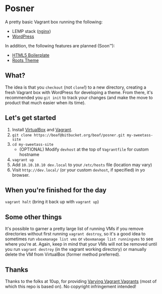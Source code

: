 # Posner

A pretty basic Vagrant box running the following:

* LEMP stack ([nginx][1])
* [WordPress][2]

In addition, the following features are planned (Soon&trade;):
* [HTML5 Boilerplate][3]
* [Roots Theme][4]

## What?

The idea is that you `checkout` (not `clone`!) to a new directory, creating a fresh Vagrant box with WordPress for developing a theme. From there, it's recommended you `git init` to track your changes (and make the move to product that much easier when its time).

## Let's get started

1. Install [VirtualBox][5] and [Vagrant][6].
2. `git clone https://boaf@bitbucket.org/boaf/posner.git my-sweetass-site`
3. `cd my-sweetass-site`
    * (OPTIONAL) Modify `devhost` at the top of `Vagrantfile` for custom hostname
4. `vagrant up`
5. Add `10.10.10.10 dev.local` to your `/etc/hosts` file (location may vary)
6. Visit `http://dev.local/` (or your custom `devhost`, if specified) in yo browser.

## When you're finished for the day

`vagrant halt` (bring it back up with `vagrant up`)

## Some other things

It's possible to garner a pretty large list of running VMs if you remove directories without first running `vagrant destroy`, so it's a good idea to sometimes run `vboxmanage list vms` or `vboxmanage list runningvms` to see where you're at. Again, keep in mind that your VMs will not be removed until you run `vagrant destroy` (in the vagrant working directory) or manually delete the VM from VirtualBox (former method preferred).

## Thanks

Thanks to the folks at 10up, for providing [Varying Vagrant Vagrants][7] (most of which this repo is based on). No copyright infringement intended!

[1]: http://nginx.org/ "nginx"
[2]: http://wordpress.org/ "WordPress"
[3]: http://html5boilerplate.com/ "HTML5 Boilerplate"
[4]: http://rootstheme.com/ "Roots WordPress Theme"
[5]: https://www.virtualbox.org/wiki/Downloads "VirtualBox"
[6]: http://downloads.vagrantup.com "Vagrant"
[7]: https://github.com/10up/varying-vagrant-vagrants "Varying Vagrant Vagrants"

